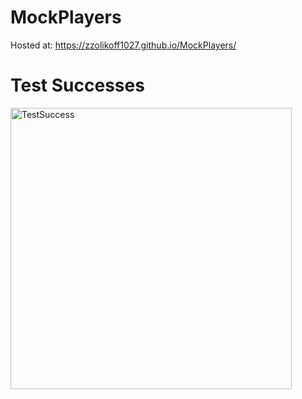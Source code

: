 # MockPlayers

Hosted at: https://zzolikoff1027.github.io/MockPlayers/

# Test Successes

<img width="450" alt="TestSuccess" src="https://user-images.githubusercontent.com/78103329/205366515-2000ebb1-d186-46ef-9fc0-a7edc9295d77.PNG">
